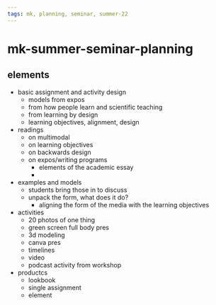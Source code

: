 ```yaml
---
tags: mk, planning, seminar, summer-22
---
```


# mk-summer-seminar-planning

## elements

- basic assignment and activity design
    - models from expos
    - from how people learn and scientific teaching
    - from learning by design
    - learning objectives, alignment, design
- readings
    - on multimodal
    - on learning objectives
    - on backwards design
    - on expos/writing programs
        - elements of the academic essay
        - 
- examples and models
    - students bring those in to discuss
    - unpack the form, what does it do?
        - aligning the form of the media with the learning objectives
- activities
    - 20 photos of one thing
    - green screen full body pres
    - 3d modeling
    - canva pres
    - timelines
    - video
    - podcast activity from workshop
- productcs
    - lookbook
    - single assignment
    - element